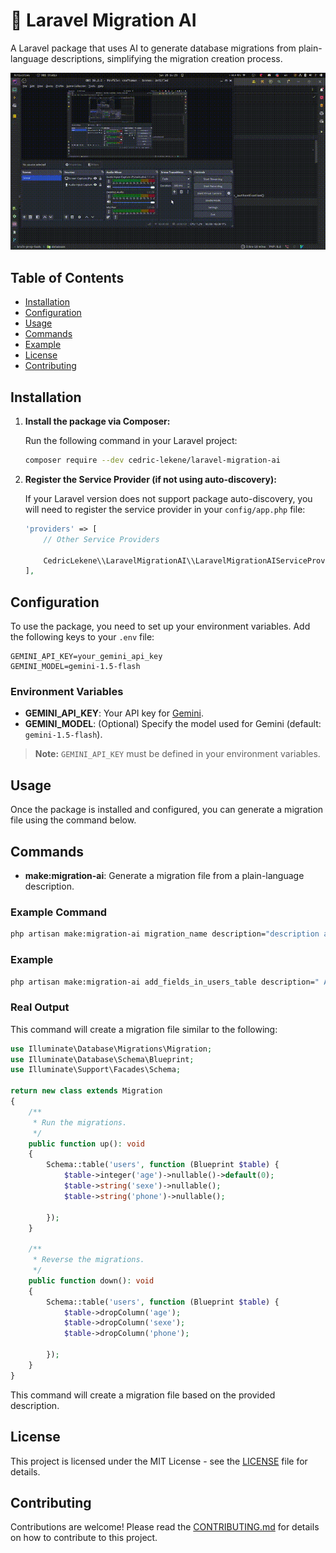 # 🤖 Laravel Migration AI

A Laravel package that uses AI to generate database migrations from plain-language descriptions, simplifying the migration creation process.

![Demo GIF](./demo/demo.gif)
## Table of Contents

- [Installation](#installation)
- [Configuration](#configuration)
- [Usage](#usage)
- [Commands](#commands)
- [Example](#Exemple)
- [License](#license)
- [Contributing](#contributing)

## Installation

1. **Install the package via Composer:**

   Run the following command in your Laravel project:

   ```bash
   composer require --dev cedric-lekene/laravel-migration-ai
   ```

2. **Register the Service Provider (if not using auto-discovery):**

   If your Laravel version does not support package auto-discovery, you will need to register the service provider in your `config/app.php` file:

   ```php
   'providers' => [
       // Other Service Providers

       CedricLekene\\LaravelMigrationAI\\LaravelMigrationAIServiceProvider::class,
   ],
   ```

## Configuration

To use the package, you need to set up your environment variables. Add the following keys to your `.env` file:

```
GEMINI_API_KEY=your_gemini_api_key
GEMINI_MODEL=gemini-1.5-flash
```

### Environment Variables

- **GEMINI_API_KEY**: Your API key for [Gemini](https://ai.google.dev/gemini-api/docs/api-key).
- **GEMINI_MODEL**: (Optional) Specify the model used for Gemini (default: `gemini-1.5-flash`).

> **Note:** `GEMINI_API_KEY` must be defined in your environment variables.

## Usage

Once the package is installed and configured, you can generate a migration file using the command below.

## Commands

- **make:migration-ai**: Generate a migration file from a plain-language description.

### Example Command

```bash
php artisan make:migration-ai migration_name description="description about the content of migration"
```
### Example

```bash
php artisan make:migration-ai add_fields_in_users_table description=" Add a new column named 'age'(integer|nullable|default value 0) , 'sexe'(string|nullable), 'phone'(string|nullable)"
```

### Real Output

This command will create a migration file similar to the following:

```php
use Illuminate\Database\Migrations\Migration;
use Illuminate\Database\Schema\Blueprint;
use Illuminate\Support\Facades\Schema;

return new class extends Migration
{
    /**
     * Run the migrations.
     */
    public function up(): void
    {
        Schema::table('users', function (Blueprint $table) {
            $table->integer('age')->nullable()->default(0);
            $table->string('sexe')->nullable();
            $table->string('phone')->nullable();
			
        });
    }

    /**
     * Reverse the migrations.
     */
    public function down(): void
    {
        Schema::table('users', function (Blueprint $table) {
            $table->dropColumn('age');
            $table->dropColumn('sexe');
            $table->dropColumn('phone');
			
        });
    }
}
```


This command will create a migration file based on the provided description.

## License

This project is licensed under the MIT License - see the [LICENSE](LICENSE) file for details.

## Contributing

Contributions are welcome! Please read the [CONTRIBUTING.md](CONTRIBUTING.md) for details on how to contribute to this project.
